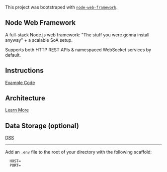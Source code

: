 This project was bootstraped with [`node-web-framework`](https://github.com/bennyschmidt/node-web-framework).

## Node Web Framework

A full-stack Node.js web framework: "The stuff you were gonna install anyway" + a scalable SoA setup. 

Supports both HTTP REST APIs & namespaced WebSocket services by default.

## Instructions

[Example Code](https://github.com/bennyschmidt/node-service-core#readme)

## Architecture

[Learn More](https://github.com/bennyschmidt/node-service-library#readme)

## Data Storage (optional)

[DSS](https://github.com/exactchange/dss)

-----

Add an `.env` file to the root of your directory with the following scaffold:

```
  HOST=
  PORT=
```
